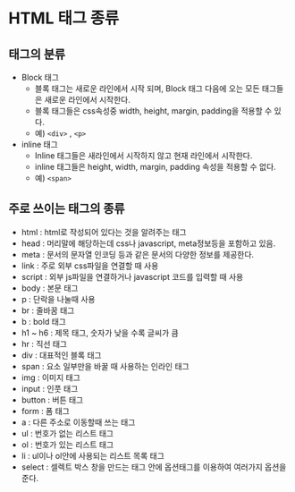 # HTML 태그 종류



## 태그의 분류

- Block 태그
  - 블록 태그는 새로운 라인에서 시작 되며, Block 태그 다음에 오는 모든 태그들은 새로운 라인에서 시작한다.
  - 블록 태그들은 css속성중 width, height, margin, padding을 적용할 수 있다.
  - 예) `<div>` , `<p>`
- inline 태그
  - Inline 태그들은 새라인에서 시작하지 않고 현재 라인에서 시작한다.
  - inline 태그들은 height, width, margin, padding 속성을 적용할 수 없다.
  - 예) `<span>`



## 주로 쓰이는 태그의 종류

- html : html로 작성되어 있다는 것을 알려주는 태그
- head : 머리말에 해당하는데 css나 javascript, meta정보등을 포함하고 있음.
- meta : 문서의 문자열 인코딩 등과 같은 문서의 다양한 정보를 제공한다.
- link : 주로 외부 css파일을 연결할 때 사용
- script : 외부 js파일을 연결하거나 javascript 코드를 입력할 때 사용
- body : 본문 태그
- p : 단락을 나눌때 사용
- br : 줄바꿈 태그
- b : bold 태그
- h1 ~ h6 : 제목 태그, 숫자가 낮을 수록 글씨가 큼
- hr : 직선 태그
- div : 대표적인 블록 태그
- span : 요소 일부만을 바꿀 때 사용하는 인라인 태그
- img : 이미지 태그
- input : 인풋 태그
- button : 버튼 태그
- form : 폼 태그
- a : 다른 주소로 이동할때 쓰는 태그
- ul : 번호가 없는 리스트 태그
- ol : 번호가 있는 리스트 태그
- li : ul이나 ol안에 사용되는 리스트 목록 태그
- select : 셀렉트 박스 창을 만드는 태그 안에 옵션태그를 이용하여 여러가지 옵션을 준다.